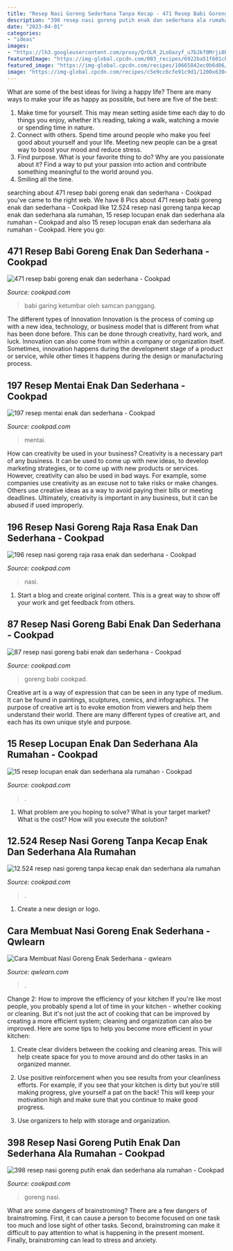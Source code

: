 ```yaml
---
title: "Resep Nasi Goreng Sederhana Tanpa Kecap - 471 Resep Babi Goreng Enak Dan Sederhana"
description: "398 resep nasi goreng putih enak dan sederhana ala rumahan"
date: "2023-04-01"
categories:
- "ideas"
images:
- "https://lh3.googleusercontent.com/proxy/QrOLR_2LoOazyf_u7bJkf0Mrji0bkt4Xm5zZtf-9J4bFxFVFK7WlGeULbSVWUhLahdDvVPzPaGKY4zjvaDgXxoA9f9rJyS_KSyHjvtY_Fx4SfsrYkiHRhfc=w1200-h630-p-k-no-nu"
featuredImage: "https://img-global.cpcdn.com/003_recipes/6922ba51f601cb5a/1200x630cq70/photo.jpg"
featured_image: "https://img-global.cpcdn.com/recipes/10665842ec0b6d06/1200x630cq70/photo.jpg"
image: "https://img-global.cpcdn.com/recipes/c5e9cc6cfe91c9d1/1200x630cq70/photo.jpg"
---
```



What are some of the best ideas for living a happy life?
There are many ways to make your life as happy as possible, but here are five of the best: 
1. Make time for yourself. This may mean setting aside time each day to do things you enjoy, whether it’s reading, taking a walk, watching a movie or spending time in nature. 
2. Connect with others. Spend time around people who make you feel good about yourself and your life. Meeting new people can be a great way to boost your mood and reduce stress. 
3. Find purpose. What is your favorite thing to do? Why are you passionate about it? Find a way to put your passion into action and contribute something meaningful to the world around you. 
4. Smiling all the time.

	

		
searching about 471 resep babi goreng enak dan sederhana - Cookpad you've came to the right web. We have 8 Pics about 471 resep babi goreng enak dan sederhana - Cookpad like 12.524 resep nasi goreng tanpa kecap enak dan sederhana ala rumahan, 15 resep locupan enak dan sederhana ala rumahan - Cookpad and also 15 resep locupan enak dan sederhana ala rumahan - Cookpad. Here you go:
		
    
## 471 Resep Babi Goreng Enak Dan Sederhana - Cookpad

<img loading=lazy src="https://img-global.cpcdn.com/003_recipes/6922ba51f601cb5a/1200x630cq70/photo.jpg" onerror="this.onerror=null;this.src='https://tse1.mm.bing.net/th?id=OIP.swEC41qq7Duzo5ZrKvUhXgHaD4&amp;pid=15.1';" alt="471 resep babi goreng enak dan sederhana - Cookpad">

_Source: cookpad.com_

>babi garing ketumbar oleh samcan panggang. 

	

The different types of Innovation
Innovation is the process of coming up with a new idea, technology, or business model that is different from what has been done before. This can be done through creativity, hard work, and luck. Innovation can also come from within a company or organization itself. Sometimes, innovation happens during the development stage of a product or service, while other times it happens during the design or manufacturing process.

    
## 197 Resep Mentai Enak Dan Sederhana - Cookpad

<img loading=lazy src="https://img-global.cpcdn.com/recipes/de5615476f9443c4/1200x630cq70/photo.jpg" onerror="this.onerror=null;this.src='https://tse3.mm.bing.net/th?id=OIP.FDyIIrTPbyIPNpGfr51whAHaD4&amp;pid=15.1';" alt="197 resep mentai enak dan sederhana - Cookpad">

_Source: cookpad.com_

>mentai. 

	

How can creativity be used in your business?
Creativity is a necessary part of any business. It can be used to come up with new ideas, to develop marketing strategies, or to come up with new products or services. However, creativity can also be used in bad ways. For example, some companies use creativity as an excuse not to take risks or make changes. Others use creative ideas as a way to avoid paying their bills or meeting deadlines. Ultimately, creativity is important in any business, but it can be abused if used improperly.

    
## 196 Resep Nasi Goreng Raja Rasa Enak Dan Sederhana - Cookpad

<img loading=lazy src="https://img-global.cpcdn.com/003_recipes/2e09392b41f1610f/1200x630cq70/photo.jpg" onerror="this.onerror=null;this.src='https://tse2.mm.bing.net/th?id=OIP.-q9SyAcTa0O_h3hUGHwMuQHaD4&amp;pid=15.1';" alt="196 resep nasi goreng raja rasa enak dan sederhana - Cookpad">

_Source: cookpad.com_

>nasi. 

	

1. Start a blog and create original content. This is a great way to show off your work and get feedback from others.

    
## 87 Resep Nasi Goreng Babi Enak Dan Sederhana - Cookpad

<img loading=lazy src="https://img-global.cpcdn.com/003_recipes/9546a7b1eb78509f/1200x630cq70/photo.jpg" onerror="this.onerror=null;this.src='https://tse2.mm.bing.net/th?id=OIP.kKjIC9HulUmTj2YU-qjcNQHaD4&amp;pid=15.1';" alt="87 resep nasi goreng babi enak dan sederhana - Cookpad">

_Source: cookpad.com_

>goreng babi cookpad. 

	

Creative art is a way of expression that can be seen in any type of medium. It can be found in paintings, sculptures, comics, and infographics. The purpose of creative art is to evoke emotion from viewers and help them understand their world. There are many different types of creative art, and each has its own unique style and purpose.

    
## 15 Resep Locupan Enak Dan Sederhana Ala Rumahan - Cookpad

<img loading=lazy src="https://img-global.cpcdn.com/recipes/c5e9cc6cfe91c9d1/1200x630cq70/photo.jpg" onerror="this.onerror=null;this.src='https://tse1.mm.bing.net/th?id=OIP.1ySpESFwqjmUqqv9FgPtqQHaD4&amp;pid=15.1';" alt="15 resep locupan enak dan sederhana ala rumahan - Cookpad">

_Source: cookpad.com_

>. 

	

1. What problem are you hoping to solve? What is your target market? What is the cost? How will you execute the solution?

    
## 12.524 Resep Nasi Goreng Tanpa Kecap Enak Dan Sederhana Ala Rumahan

<img loading=lazy src="https://img-global.cpcdn.com/recipes/10665842ec0b6d06/1200x630cq70/photo.jpg" onerror="this.onerror=null;this.src='https://tse2.mm.bing.net/th?id=OIP.rByYEcckGnFg3xxHsy3l1gHaD4&amp;pid=15.1';" alt="12.524 resep nasi goreng tanpa kecap enak dan sederhana ala rumahan">

_Source: cookpad.com_

>. 

	

1. Create a new design or logo.

    
## Cara Membuat Nasi Goreng Enak Sederhana - Qwlearn

<img loading=lazy src="https://lh3.googleusercontent.com/proxy/QrOLR_2LoOazyf_u7bJkf0Mrji0bkt4Xm5zZtf-9J4bFxFVFK7WlGeULbSVWUhLahdDvVPzPaGKY4zjvaDgXxoA9f9rJyS_KSyHjvtY_Fx4SfsrYkiHRhfc=w1200-h630-p-k-no-nu" onerror="this.onerror=null;this.src='https://tse3.mm.bing.net/th?id=OIP.A6asjihaxUqQ7W9W6de98wHaD4&amp;pid=15.1';" alt="Cara Membuat Nasi Goreng Enak Sederhana - qwlearn">

_Source: qwlearn.com_

>. 

	

Change 2: How to improve the efficiency of your kitchen
If you're like most people, you probably spend a lot of time in your kitchen - whether cooking or cleaning. But it's not just the act of cooking that can be improved by creating a more efficient system; cleaning and organization can also be improved. Here are some tips to help you become more efficient in your kitchen:
1. Create clear dividers between the cooking and cleaning areas. This will help create space for you to move around and do other tasks in an organized manner.

2. Use positive reinforcement when you see results from your cleanliness efforts. For example, if you see that your kitchen is dirty but you're still making progress, give yourself a pat on the back! This will keep your motivation high and make sure that you continue to make good progress.

3. Use organizers to help with storage and organization.

    
## 398 Resep Nasi Goreng Putih Enak Dan Sederhana Ala Rumahan - Cookpad

<img loading=lazy src="https://img-global.cpcdn.com/recipes/005616487f9eb810/1200x630cq70/photo.jpg" onerror="this.onerror=null;this.src='https://tse4.mm.bing.net/th?id=OIP.Wf1kYqw8i86JcLRloy7NegHaD4&amp;pid=15.1';" alt="398 resep nasi goreng putih enak dan sederhana ala rumahan - Cookpad">

_Source: cookpad.com_

>goreng nasi. 

	

What are some dangers of brainstroming?
There are a few dangers of brainstroming. First, it can cause a person to become focused on one task too much and lose sight of other tasks. Second, brainstroming can make it difficult to pay attention to what is happening in the present moment. Finally, brainstroming can lead to stress and anxiety.

